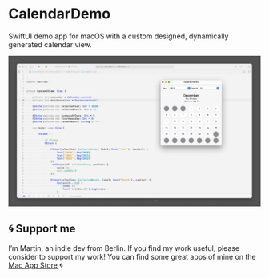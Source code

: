 # CalendarDemo

SwiftUI demo app for macOS with a custom designed, dynamically generated calendar view.

![](preview.png)

## 🌀 Support me
I’m Martin, an indie dev from Berlin. If you find my work useful, please consider to support my work! You can find some great apps of mine on the [Mac App Store](https://apps.apple.com/developer/id955848754) 🌀
